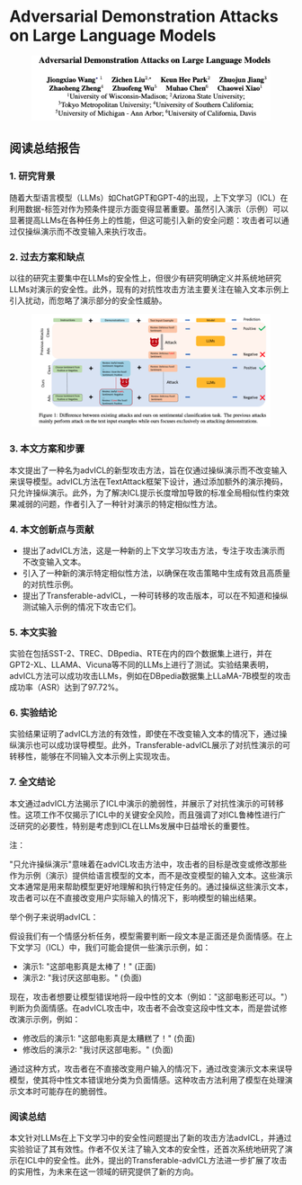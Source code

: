 # Adversarial Demonstration Attacks on Large Language Models

<figure><img src="../.gitbook/assets/image (5) (1) (1) (1) (1) (1) (1) (1) (1) (1) (1) (1) (1) (1) (1) (1) (1) (1) (1) (1) (1) (1) (1) (1) (1) (1) (1) (1) (1) (1) (1) (1) (1) (1) (1) (1).png" alt=""><figcaption></figcaption></figure>

## 阅读总结报告

### 1. 研究背景

随着大型语言模型（LLMs）如ChatGPT和GPT-4的出现，上下文学习（ICL）在利用数据-标签对作为预条件提示方面变得显著重要。虽然引入演示（示例）可以显著提高LLMs在各种任务上的性能，但这可能引入新的安全问题：攻击者可以通过仅操纵演示而不改变输入来执行攻击。

### 2. 过去方案和缺点

以往的研究主要集中在LLMs的安全性上，但很少有研究明确定义并系统地研究LLMs对演示的安全性。此外，现有的对抗性攻击方法主要关注在输入文本示例上引入扰动，而忽略了演示部分的安全性威胁。

<figure><img src="../.gitbook/assets/image (6) (1) (1) (1) (1) (1) (1) (1) (1) (1) (1) (1) (1) (1) (1) (1) (1) (1) (1) (1) (1) (1) (1) (1) (1) (1) (1) (1) (1) (1) (1) (1) (1).png" alt=""><figcaption></figcaption></figure>

### 3. 本文方案和步骤

本文提出了一种名为advICL的新型攻击方法，旨在仅通过操纵演示而不改变输入来误导模型。advICL方法在TextAttack框架下设计，通过添加额外的演示掩码，只允许操纵演示。此外，为了解决ICL提示长度增加导致的标准全局相似性约束效果减弱的问题，作者引入了一种针对演示的特定相似性方法。

### 4. 本文创新点与贡献

* 提出了advICL方法，这是一种新的上下文学习攻击方法，专注于攻击演示而不改变输入文本。
* 引入了一种新的演示特定相似性方法，以确保在攻击策略中生成有效且高质量的对抗性示例。
* 提出了Transferable-advICL，一种可转移的攻击版本，可以在不知道和操纵测试输入示例的情况下攻击它们。

### 5. 本文实验

实验在包括SST-2、TREC、DBpedia、RTE在内的四个数据集上进行，并在GPT2-XL、LLAMA、Vicuna等不同的LLMs上进行了测试。实验结果表明，advICL方法可以成功攻击LLMs，例如在DBpedia数据集上LLaMA-7B模型的攻击成功率（ASR）达到了97.72%。

### 6. 实验结论

实验结果证明了advICL方法的有效性，即使在不改变输入文本的情况下，通过操纵演示也可以成功误导模型。此外，Transferable-advICL展示了对抗性演示的可转移性，能够在不同输入文本示例上实现攻击。

### 7. 全文结论

本文通过advICL方法揭示了ICL中演示的脆弱性，并展示了对抗性演示的可转移性。这项工作不仅揭示了ICL中的关键安全风险，而且强调了对ICL鲁棒性进行广泛研究的必要性，特别是考虑到ICL在LLMs发展中日益增长的重要性。



注：

"只允许操纵演示"意味着在advICL攻击方法中，攻击者的目标是改变或修改那些作为示例（演示）提供给语言模型的文本，而不是改变模型的输入文本。这些演示文本通常是用来帮助模型更好地理解和执行特定任务的。通过操纵这些演示文本，攻击者可以在不直接改变用户实际输入的情况下，影响模型的输出结果。

举个例子来说明advICL：

假设我们有一个情感分析任务，模型需要判断一段文本是正面还是负面情感。在上下文学习（ICL）中，我们可能会提供一些演示示例，如：

* 演示1: "这部电影真是太棒了！" (正面)
* 演示2: "我讨厌这部电影。" (负面)

现在，攻击者想要让模型错误地将一段中性的文本（例如："这部电影还可以。"）判断为负面情感。在advICL攻击中，攻击者不会改变这段中性文本，而是尝试修改演示示例，例如：

* 修改后的演示1: "这部电影真是太糟糕了！" (负面)
* 修改后的演示2: "我讨厌这部电影。" (负面)

通过这种方式，攻击者在不直接改变用户输入的情况下，通过改变演示文本来误导模型，使其将中性文本错误地分类为负面情感。这种攻击方法利用了模型在处理演示文本时可能存在的脆弱性。





### 阅读总结

本文针对LLMs在上下文学习中的安全性问题提出了新的攻击方法advICL，并通过实验验证了其有效性。作者不仅关注了输入文本的安全性，还首次系统地研究了演示在ICL中的安全性。此外，提出的Transferable-advICL方法进一步扩展了攻击的实用性，为未来在这一领域的研究提供了新的方向。
